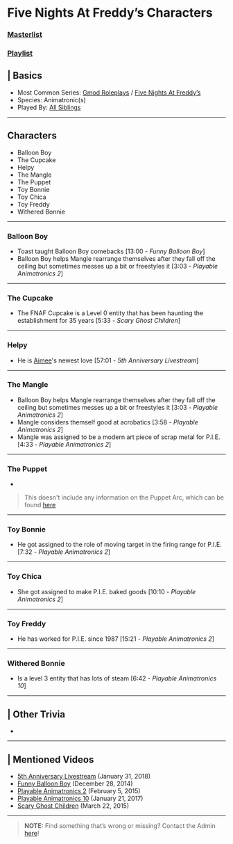 # Five Nights At Freddy’s Characters
### [Masterlist]()
### [Playlist](https://www.youtube.com/playlist?list=PLwljWXtmIKiRy_3kITwqZz5tfeTWrrAp2)

## | Basics
- Most Common Series: [Gmod Roleplays](6.Series/Gmod/Roleplays.md) / [Five Nights At Freddy’s](6.Series/FNAF.md)
- Species: Animatronic(s)
- Played By: [All Siblings](../chapter_3.md)

----

## Characters
- Balloon Boy
- The Cupcake
- Helpy
- The Mangle
- The Puppet
- Toy Bonnie
- Toy Chica
- Toy Freddy
- Withered Bonnie

----

### Balloon Boy
- Toast taught Balloon Boy comebacks \[13:00 - *Funny Balloon Boy*]
- Balloon Boy helps Mangle rearrange themselves after they fall off the ceiling but sometimes messes up a bit or freestyles it \[3:03 - *Playable Animatronics 2*]

----

### The Cupcake
- The FNAF Cupcake is a Level 0 entity that has been haunting the establishment for 35 years \[5:33 - *Scary Ghost Children*]

----

### Helpy
- He is [Aimee](5.Characters/Aimee.md)'s newest love \[57:01 - *5th Anniversary Livestream*]

----

### The Mangle
- Balloon Boy helps Mangle rearrange themselves after they fall off the ceiling but sometimes messes up a bit or freestyles it \[3:03 - *Playable Animatronics 2*]
- Mangle considers themself good at acrobatics \[3:58 - *Playable Animatronics 2*]
- Mangle was assigned to be a modern art piece of scrap metal for P.I.E. \[4:33 - *Playable Animatronics 2*]

----

### The Puppet
- 
> This doesn't include any information on the Puppet Arc, which can be found [here](../chapter_4.md)

----

### Toy Bonnie
- He got assigned to the role of moving target in the firing range for P.I.E. \[7:32 - *Playable Animatronics 2*]

----

### Toy Chica
- She got assigned to make P.I.E. baked goods \[10:10 - *Playable Animatronics 2*]

----

### Toy Freddy
- He has worked for P.I.E. since 1987 \[15:21 - *Playable Animatronics 2*]

----

### Withered Bonnie
- Is a level 3 entity that has lots of steam \[6:42 - *Playable Animatronics 10*]

----

## | Other Trivia  
- 

----

## | Mentioned Videos
- [5th Anniversary Livestream](https://youtu.be/6AHnicY1Iq4) \(January 31, 2018)
- [Funny Balloon Boy](https://youtu.be/EnoiRkmE1y8) \(December 28, 2014)
- [Playable Animatronics 2](https://youtu.be/_tv07JJ0HE8) \(February 5, 2015)
- [Playable Animatronics 10](https://youtu.be/2qdDjiasqEc) \(January 21, 2017)
- [Scary Ghost Children](https://youtu.be/mUAbzwh5m6U) \(March 22, 2015)

----

> **NOTE:** Find something that’s wrong or missing? Contact the Admin [here](../chapter_2.md)!